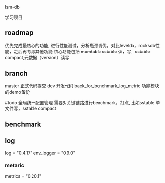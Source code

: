 
lsm-db

学习项目

## roadmap

优先完成最核心的功能, 进行性能测试，分析瓶颈调优，对比leveldb，rocksdb性能，之后再考虑其他功能
核心功能包括
memtable sstable 读，写，sstable compact,元数据（version）读写 

## branch

master 正式代码提交
dev 开发代码
back_for_benchmark_log_metric 功能模块的demo备份

#todo
全局统一配置管理
需要对关键链路进行benchmark，打点, 比如sstable 单文件写，sstable compact

## benchmark

## log

log = "0.4.17"
env_logger = "0.9.0"

### metaric

metrics = "0.20.1"
